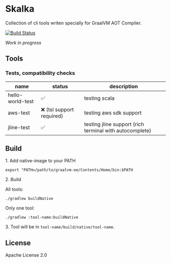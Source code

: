 # Skalka

Collection of cli tools writen specially for GraalVM AOT Compiler.

[![Build Status](https://travis-ci.org/maizy/skalka.svg?branch=master)](https://travis-ci.org/maizy/skalka)

_Work in progress_

## Tools


### Tests, compatibility checks

| name | status | description |
| ---- | ------ | ----------- |
| hello-world-test | ✅ | testing scala |
| aws-test | ❌ (tsl support required) | testing aws sdk support |
| jline-test | ✅ | testing jline support (rich terminal with autocomplete) |

## Build

1\. Add native-image to your PATH
```
export "PATH=/path/to/graalvm-ee/Contents/Home/bin:$PATH
```

2\. Build

All tools:

```
./gradlew buildNative
```

Only one tool:

```
./gradlew :tool-name:buildNative
```

3\. Tool will be in `tool-name/build/native/tool-name`.

## License

Apache License 2.0
